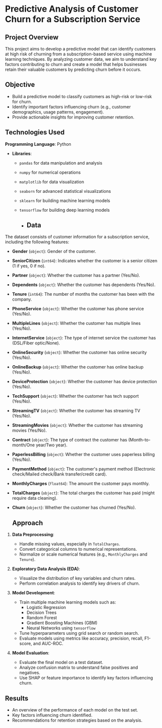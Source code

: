 # Predictive Analysis of Customer Churn for a Subscription Service


## Project Overview
This project aims to develop a predictive model that can identify customers at high risk of churning from a subscription-based service using machine learning techniques. By analyzing customer data, we aim to understand key factors contributing to churn and create a model that helps businesses retain their valuable customers by predicting churn before it occurs.

## Objective 
- Build a predictive model to classify customers as high-risk or low-risk for churn.
- Identify important factors influencing churn (e.g., customer demographics, usage patterns, engagement).
- Provide actionable insights for improving customer retention.

## Technologies Used
 **Programming Language**: Python
- **Libraries**:
  - `pandas` for data manipulation and analysis
  - `numpy` for numerical operations
  - `matplotlib` for data visualization
  - `seaborn` for advanced statistical visualizations
  - `sklearn` for building machine learning models
  - `tensorflow` for building deep learning models
 
     - ## Data

The dataset consists of customer information for a subscription service, including the following features:

- **Gender** (`object`): Gender of the customer.
- **SeniorCitizen** (`int64`): Indicates whether the customer is a senior citizen (1 if yes, 0 if no).
- **Partner** (`object`): Whether the customer has a partner (Yes/No).
- **Dependents** (`object`): Whether the customer has dependents (Yes/No).
- **Tenure** (`int64`): The number of months the customer has been with the company.
- **PhoneService** (`object`): Whether the customer has phone service (Yes/No).
- **MultipleLines** (`object`): Whether the customer has multiple lines (Yes/No).
- **InternetService** (`object`): The type of internet service the customer has (DSL/Fiber optic/None).
- **OnlineSecurity** (`object`): Whether the customer has online security (Yes/No).
- **OnlineBackup** (`object`): Whether the customer has online backup (Yes/No).
- **DeviceProtection** (`object`): Whether the customer has device protection (Yes/No).
- **TechSupport** (`object`): Whether the customer has tech support (Yes/No).
- **StreamingTV** (`object`): Whether the customer has streaming TV (Yes/No).
- **StreamingMovies** (`object`): Whether the customer has streaming movies (Yes/No).
- **Contract** (`object`): The type of contract the customer has (Month-to-month/One year/Two year).
- **PaperlessBilling** (`object`): Whether the customer uses paperless billing (Yes/No).
- **PaymentMethod** (`object`): The customer's payment method (Electronic check/Mailed check/Bank transfer/credit card).
- **MonthlyCharges** (`float64`): The amount the customer pays monthly.
- **TotalCharges** (`object`): The total charges the customer has paid (might require data cleaning).
- **Churn** (`object`): Whether the customer has churned (Yes/No).

  ## Approach

1. **Data Preprocessing**:
   - Handle missing values, especially in `TotalCharges`.
   - Convert categorical columns to numerical representations.
   - Normalize or scale numerical features (e.g., `MonthlyCharges` and `Tenure`).

2. **Exploratory Data Analysis (EDA)**:
   - Visualize the distribution of key variables and churn rates.
   - Perform correlation analysis to identify key drivers of churn.

3. **Model Development**:
   - Train multiple machine learning models such as:
     - Logistic Regression
     - Decision Trees
     - Random Forest
     - Gradient Boosting Machines (GBM)
     - Neural Networks using `tensorflow`
   - Tune hyperparameters using grid search or random search.
   - Evaluate models using metrics like accuracy, precision, recall, F1-score, and AUC-ROC.

4. **Model Evaluation**:
   - Evaluate the final model on a test dataset.
   - Analyze confusion matrix to understand false positives and negatives.
   - Use SHAP or feature importance to identify key factors influencing churn.

## Results

- An overview of the performance of each model on the test set.
- Key factors influencing churn identified.
- Recommendations for retention strategies based on the analysis.
